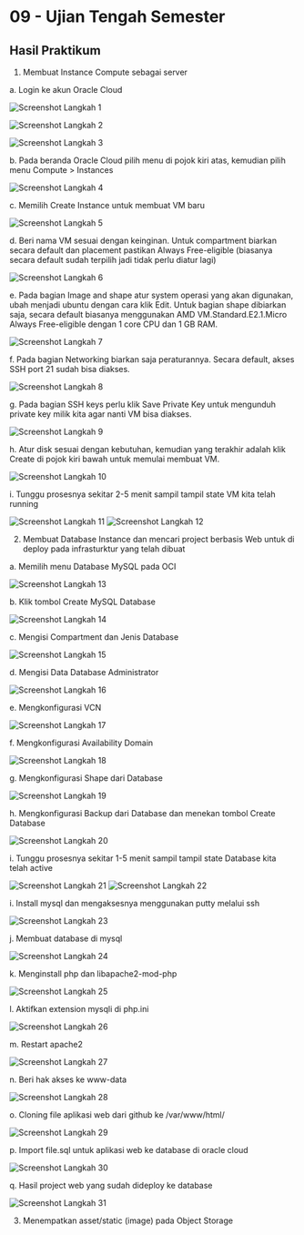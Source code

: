 # 09 - Ujian Tengah Semester

## Hasil Praktikum

1.	Membuat Instance Compute sebagai server

a.	Login ke akun Oracle Cloud

![Screenshot Langkah 1](img/langkah1.JPG)

![Screenshot Langkah 2](img/langkah2.JPG)

![Screenshot Langkah 3](img/langkah3.JPG)

b.	Pada beranda Oracle Cloud pilih menu di pojok kiri atas, kemudian pilih menu Compute > Instances

![Screenshot Langkah 4](img/langkah4.JPG)

c.	Memilih Create Instance untuk membuat VM baru

![Screenshot Langkah 5](img/langkah5.JPG)

d.	Beri nama VM sesuai dengan keinginan. Untuk compartment biarkan secara default dan placement pastikan Always Free-eligible (biasanya secara default sudah terpilih jadi tidak perlu diatur lagi)

![Screenshot Langkah 6](img/langkah6.JPG)

e.	Pada bagian Image and shape atur system operasi yang akan digunakan, ubah menjadi ubuntu dengan cara klik Edit. Untuk bagian shape dibiarkan saja, secara default biasanya menggunakan AMD VM.Standard.E2.1.Micro Always Free-eligible dengan 1 core CPU dan 1 GB RAM.

![Screenshot Langkah 7](img/langkah7.JPG)

f.	Pada bagian Networking biarkan saja peraturannya. Secara default, akses SSH port 21 sudah bisa diakses.

![Screenshot Langkah 8](img/langkah8.JPG)

g.	Pada bagian SSH keys perlu klik Save Private Key untuk mengunduh private key milik kita agar nanti VM bisa diakses.

![Screenshot Langkah 9](img/langkah9.JPG)

h.	Atur disk sesuai dengan kebutuhan, kemudian yang terakhir adalah klik Create di pojok kiri bawah untuk memulai membuat VM.

![Screenshot Langkah 10](img/langkah10.JPG)

i.	Tunggu prosesnya sekitar 2-5 menit sampil tampil state VM kita telah running

![Screenshot Langkah 11](img/langkah11.JPG)
![Screenshot Langkah 12](img/langkah12.JPG)

2.	Membuat Database Instance dan mencari project berbasis Web untuk di deploy pada infrasturktur yang telah dibuat

a.	Memilih menu Database MySQL pada OCI

![Screenshot Langkah 13](img/langkah13.JPG)

b.	Klik tombol Create MySQL Database

![Screenshot Langkah 14](img/langkah14.JPG)

c.	Mengisi Compartment dan Jenis Database

![Screenshot Langkah 15](img/langkah15.JPG)

d.	Mengisi Data Database Administrator

![Screenshot Langkah 16](img/langkah16.JPG)

e.	Mengkonfigurasi VCN

![Screenshot Langkah 17](img/langkah17.JPG)

f.	Mengkonfigurasi Availability Domain

![Screenshot Langkah 18](img/langkah18.JPG)

g.	Mengkonfigurasi Shape dari Database

![Screenshot Langkah 19](img/langkah19.JPG)

h.	Mengkonfigurasi Backup dari Database dan menekan tombol Create Database

![Screenshot Langkah 20](img/langkah20.JPG)

i.	Tunggu prosesnya sekitar 1-5 menit sampil tampil state Database kita telah active

![Screenshot Langkah 21](img/langkah21.JPG)
![Screenshot Langkah 22](img/langkah22.JPG)

i.	Install mysql dan mengaksesnya menggunakan putty melalui ssh

![Screenshot Langkah 23](img/langkah23.JPG)

j.	Membuat database di mysql

![Screenshot Langkah 24](img/langkah24.JPG)

k.	Menginstall php dan libapache2-mod-php

![Screenshot Langkah 25](img/langkah25.JPG)

l.	Aktifkan extension mysqli di php.ini

![Screenshot Langkah 26](img/langkah26.JPG)

m.	Restart apache2

![Screenshot Langkah 27](img/langkah27.JPG)

n.	Beri hak akses ke www-data

![Screenshot Langkah 28](img/langkah28.JPG)

o.	Cloning file aplikasi web dari github ke /var/www/html/

![Screenshot Langkah 29](img/langkah29.JPG)

p.	Import file.sql untuk aplikasi web ke database di oracle cloud

![Screenshot Langkah 30](img/langkah30.JPG)

q.	Hasil project web yang sudah dideploy ke database

![Screenshot Langkah 31](img/langkah31.JPG)

3.	Menempatkan asset/static (image) pada Object Storage